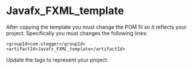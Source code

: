 # Javafx_FXML_template

After copying the template you must change the POM fil so it reflects your project. Specifically you must changes the following lines:

    <groupId>com.stegger</groupId>
    <artifactId>Javafx_FXML_template</artifactId>

Update the tags to represent your project. 
